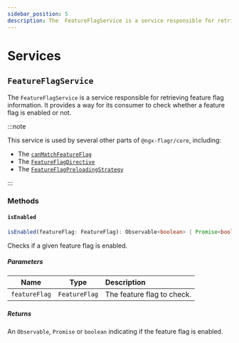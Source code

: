 ```yaml
---
sidebar_position: 5
description: The  FeatureFlagService is a service responsible for retrieving feature flag
---
```


# Services

## `FeatureFlagService`

The  `FeatureFlagService` is a service responsible for retrieving feature flag
information. It provides a way for its consumer to check whether a feature flag
is enabled or not.

:::note

This service is used by several other parts of `@ngx-flagr/core`, including:

- The [`canMatchFeatureFlag`](./guards#canmatchfeatureflag)
- The [`FeatureFlagDirective`](./directives#featureflagdirective)
- The [`FeatureFlagPreloadingStrategy`](./preloading-strategies#featureflagpreloadingstrategy)

:::

### Methods

#### `isEnabled`

```ts
isEnabled(featureFlag: FeatureFlag): Observable<boolean> | Promise<boolean> | boolean;
```

Checks if a given feature flag is enabled.

##### Parameters

| Name          | Type          | Description                |
|:-------------:|:-------------:|:---------------------------|
| `featureFlag` | `FeatureFlag` | The feature flag to check. |

##### Returns

An `Observable`, `Promise` or `boolean` indicating if the feature flag is
enabled.
